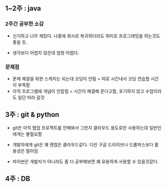 ## 1~2주 : java

### 2주간 공부한 소감

* 신기하고 너무 재밌다.  나중에 회사로 복귀하더라도 취미로 프로그래밍을 하는것도 좋을 듯.

* 생각보다 어렵지 않은대 엄청 어렵다.

  

### 문제점

* 문제 해결을 위한 스케치는 되는대 코딩이 안됨 = 따로 시간내서 코딩 연습할 시간이 부족함
* 아직 프로그램에 개념이 안잡힘 = 시간이 해결해 준다고함, 포기하지 않고 수업이라도 일단 따라 갈것





## 3주 : git & python

* git은 아직 협업 프로젝트를 안해봐서 그런지 클라우드 용도로만 사용하는대 일반인에게는 불필요함

* 개발자에게 git은 꽤 괜찮은 클라우드같다. 다만 구글 드라이브나 드롭박스보다 활용성은 떨어짐

* 파이썬은 개발자가 아니라도 좀 더 공부해보면 꽤 유용하게 사용할 수 있을것같다.

  

## 4주 : DB



